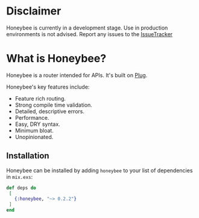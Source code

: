 # Disclaimer
Honeybee is currently in a development stage. Use in production environments is not advised.
Report any issues to the [IssueTracker](https://github.com/apiologist/honeybee/)

# What is Honeybee?
Honeybee is a router intended for APIs. It's built on [Plug](https://hexdocs.pm/plug/readme.html).

Honeybee's key features include:
 - Feature rich routing.
 - Strong compile time validation.
 - Detailed, descriptive errors.
 - Performance.
 - Easy, DRY syntax.
 - Minimum bloat.
 - Unopinionated.

## Installation
Honeybee can be installed by adding `honeybee` to your list of dependencies in `mix.exs`:	

 ```elixir	
def deps do	
  [	
    {:honeybee, "~> 0.2.2"}	
  ]	
end	
```

